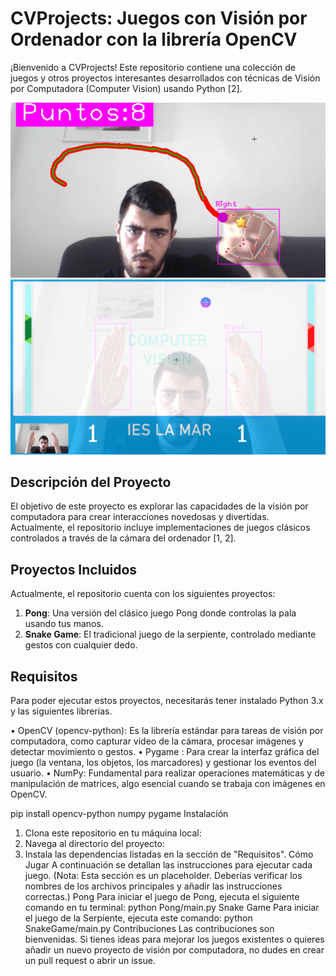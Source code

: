 # CVProjects: Juegos con Visión por Ordenador con la librería OpenCV

¡Bienvenido a CVProjects! Este repositorio contiene una colección de juegos y otros proyectos interesantes desarrollados con técnicas de Visión por Computadora (Computer Vision) usando Python [2].

![SnakeGame](./CVS.png)
![PongGame](./CVP.png)

## Descripción del Proyecto

El objetivo de este proyecto es explorar las capacidades de la visión por computadora para crear interacciones novedosas y divertidas. Actualmente, el repositorio incluye implementaciones de juegos clásicos controlados a través de la cámara del ordenador [1, 2].

## Proyectos Incluidos

Actualmente, el repositorio cuenta con los siguientes proyectos:

1.  **Pong**: Una versión del clásico juego Pong donde controlas la pala usando tus manos.
2.  **Snake Game**: El tradicional juego de la serpiente, controlado mediante gestos con cualquier dedo.

## Requisitos

Para poder ejecutar estos proyectos, necesitarás tener instalado Python 3.x y las siguientes librerías.

• OpenCV (opencv-python): Es la librería estándar para tareas de visión por computadora, como capturar video de la cámara, procesar imágenes y detectar movimiento o gestos.
• Pygame : Para crear la interfaz gráfica del juego (la ventana, los objetos, los marcadores) y gestionar los eventos del usuario.
• NumPy: Fundamental para realizar operaciones matemáticas y de manipulación de matrices, algo esencial cuando se trabaja con imágenes en OpenCV.

pip install opencv-python numpy pygame
Instalación
1. Clona este repositorio en tu máquina local:
2. Navega al directorio del proyecto:
3. Instala las dependencias listadas en la sección de "Requisitos".
Cómo Jugar
A continuación se detallan las instrucciones para ejecutar cada juego.
(Nota: Esta sección es un placeholder. Deberías verificar los nombres de los archivos principales y añadir las instrucciones correctas.)
Pong
Para iniciar el juego de Pong, ejecuta el siguiente comando en tu terminal:
python Pong/main.py
Snake Game
Para iniciar el juego de la Serpiente, ejecuta este comando:
python SnakeGame/main.py
Contribuciones
Las contribuciones son bienvenidas. Si tienes ideas para mejorar los juegos existentes o quieres añadir un nuevo proyecto de visión por computadora, no dudes en crear un pull request o abrir un issue.
